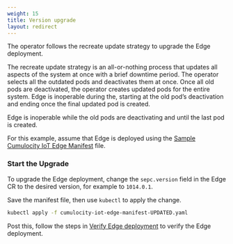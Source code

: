 ```yaml
---
weight: 15
title: Version upgrade
layout: redirect
---
```


The operator follows the recreate update strategy to upgrade the Edge deployment. 

The recreate update strategy is an all-or-nothing process that updates all aspects of the system at once with a brief downtime period. The operator selects all the outdated pods and deactivates them at once. Once all old pods are deactivated, the operator creates updated pods for the entire system. Edge is inoperable during the, starting at the old pod’s deactivation and ending once the final updated pod is created. 

Edge is inoperable while the old pods are deactivating and until the last pod is created.

For this example, assume that Edge is deployed using the [Sample Cumulocity IoT Edge Manifest](https://raw.githubusercontent.com/SoftwareAG/edge-k8s-operator-docs/main/samples/cr/v1/cumulocity-iot-edge-manifest.yaml) file.

### Start the Upgrade

To upgrade the Edge deployment, change the `sepc.version` field in the Edge CR to the desired version, for example to `1014.0.1`.

Save the manifest file, then use `kubectl` to apply the change.

```bash
kubectl apply -f cumulocity-iot-edge-manifest-UPDATED.yaml
```

Post this, follow the steps in [Verify Edge deployment](03-getting-started#verify-edge-deployment) to verify the Edge deployment.